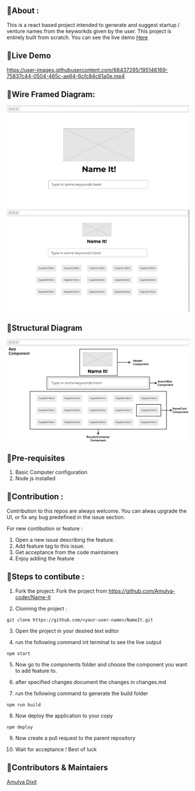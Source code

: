 ## 📌About :

This is a react based project intended to generate and suggest startup / venture names from the keyworkds given by the user. This project is entirely built from scratch. You can see the live demo [Here](https://amulya-coder.github.io/Name-It/)

## 📌Live Demo
https://user-images.githubusercontent.com/66437295/195146169-75837c44-0504-465c-ae64-6cfc84c61a0e.mp4

## 📌Wire Framed Diagram:
<img src = "./doc_images/WireFrame1.png" width="500px"/>
<img src = "./doc_images/WireFrame2.png" width="500px"/>

## 📌Structural Diagram
<img src="./doc_images/Structural.png" width="500px"/>

## 📌Pre-requisites

1. Basic Computer configuration
2. Node js installed

## 📌Contribution :

Contribution to this repos are always welcome. You can alwas upgrade the UI, or fix any bug predefined in the issue section.

For new contibution or feature : 

1. Open a new issue describing the feature.
2. Add feature tag to this issue.
3. Get acceptance from the code maintainers
4. Enjoy adding the feature

## 📌Steps to contibute :

1. Fork the project:
Fork the project from https://github.com/Amulya-coder/Name-It

2. Clonning the project :
```git
git clone https://github.com/<your-user-name>/NameIt.git
```
3. Open the project in your desired text editor

4. run the following command int terminal to see the live output
```node
npm start
```
5. Now go to the components folder and choose the component you want to add feature to.

6. after specified changes document the changes in changes.md

7. run the following command to generate the build folder
```node
npm run build
```
8. Now deploy the application to your copy
```node
npm deploy
```
9. Now create a pull request to the parent repository

10. Wait for acceptance ! Best of luck

## 📌Contributors & Maintaiers
[Amulya Dixit](https://github.com/Amulya-coder)
